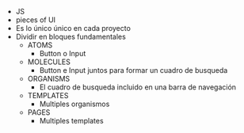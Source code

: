 - JS
- pieces of UI
- Es lo único único en cada proyecto
- Dividir en bloques fundamentales
    - ATOMS
        - Button o Input
    - MOLECULES
        - Button e Input juntos para formar un cuadro de busqueda
    - ORGANISMS
        - El cuadro de busqueda incluido en una barra de navegación
    - TEMPLATES
        - Multiples organismos
    - PAGES
        - Multiples templates